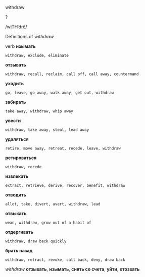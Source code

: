 withdraw

?

/wiT͟Hˈdrô/

Definitions of _withdraw_

verb
**изымать**

    withdraw, exclude, eliminate
**отзывать**

    withdraw, recall, reclaim, call off, call away, countermand
**уходить**

    go, leave, go away, walk away, get out, withdraw
**забирать**

    take away, withdraw, whip away
**увести**

    withdraw, take away, steal, lead away
**удаляться**

    retire, move away, retreat, recede, leave, withdraw
**ретироваться**

    withdraw, recede
**извлекать**

    extract, retrieve, derive, recover, benefit, withdraw
**отводить**

    allot, take, divert, avert, withdraw, lead
**отвыкать**

    wean, withdraw, grow out of a habit of
**отдергивать**

    withdraw, draw back quickly
**брать назад**

    withdraw, retract, revoke, call back, deny, draw back

_withdraw_
**отзывать**, **изымать**, **снять со счета**, **уйти**, **отозвать**